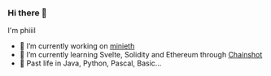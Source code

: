 ### Hi there 👋

I'm phiiil

- 🔭 I’m currently working on [minieth](https://github.com/phiiil/minieth)
- 🌱 I’m currently learning Svelte, Solidity and Ethereum through [Chainshot](https://www.chainshot.com)
- 📼 Past life in Java, Python, Pascal, Basic...
<!--
- 👯 I’m looking to collaborate on ...
- 🤔 I’m looking for help with ...
- 💬 Ask me about ...
- 📫 How to reach me: ...
- 😄 Pronouns: ...
- ⚡ Fun fact: ...
-->
